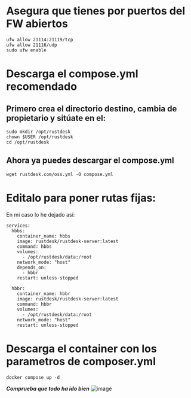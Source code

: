 # Asegura que tienes por puertos del FW abiertos
```
ufw allow 21114:21119/tcp
ufw allow 21116/udp
sudo ufw enable
```
# Descarga el compose.yml recomendado
## Primero crea el directorio destino, cambia de propietario y sitúate en el:
```
sudo mkdir /opt/rustdesk
chown $USER /opt/rustdesk
cd /opt/rustdesk
```
## Ahora ya puedes descargar el compose.yml 
```
wget rustdesk.com/oss.yml -O compose.yml
```
# Editalo para poner rutas fijas:
En mi caso lo he dejado así:
```
services:
  hbbs:
    container_name: hbbs
    image: rustdesk/rustdesk-server:latest
    command: hbbs
    volumes:
      - /opt/rustdesk/data:/root
    network_mode: "host"
    depends_on:
      - hbbr
    restart: unless-stopped

  hbbr:
    container_name: hbbr
    image: rustdesk/rustdesk-server:latest
    command: hbbr
    volumes:
      - /opt/rustdesk/data:/root
    network_mode: "host"
    restart: unless-stopped
```
# Descarga el container con los parametros de composer.yml
```
docker compose up -d
```
***Comprueba que todo ha ido bien***
![image](https://github.com/user-attachments/assets/b234c27a-df16-42ff-b553-061398ce371b)
